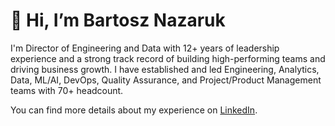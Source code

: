 # 👋 Hi, I’m Bartosz Nazaruk
I'm Director of Engineering and Data with 12+ years of leadership experience and a strong track record of building high-performing teams and driving business growth.
I have established and led Engineering, Analytics, Data, ML/AI, DevOps, Quality Assurance, and Project/Product Management teams with 70+ headcount.

You can find more details about my experience on [LinkedIn](https://www.linkedin.com/in/bartosz-nazaruk/).

<!---
This is a ✨ special ✨ repository because its `README.md` (this file) appears on your GitHub profile.
You can click the Preview link to take a look at your changes.
--->
